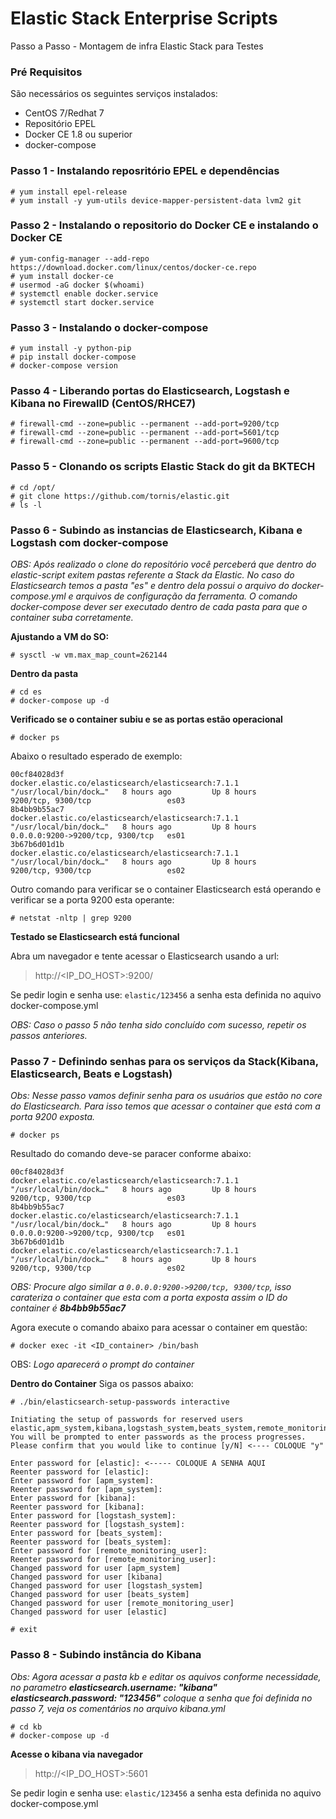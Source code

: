 # Elastic Stack Enterprise Scripts 

Passo a Passo - Montagem de infra Elastic Stack para Testes 

### Pré Requisitos 
São necessários os seguintes serviços instalados:
- CentOS 7/Redhat 7
- Repositório EPEL 
- Docker CE 1.8 ou superior
- docker-compose


### Passo 1 - Instalando reposritório EPEL e dependências 
```
# yum install epel-release
# yum install -y yum-utils device-mapper-persistent-data lvm2 git 
```
### Passo 2 - Instalando o repositorio do Docker CE e instalando o Docker CE
``` 
# yum-config-manager --add-repo https://download.docker.com/linux/centos/docker-ce.repo
# yum install docker-ce
# usermod -aG docker $(whoami)
# systemctl enable docker.service
# systemctl start docker.service
```
### Passo 3 - Instalando o docker-compose
```
# yum install -y python-pip
# pip install docker-compose
# docker-compose version
```

### Passo 4 - Liberando portas do Elasticsearch, Logstash e Kibana no FirewallD (CentOS/RHCE7)
```
# firewall-cmd --zone=public --permanent --add-port=9200/tcp
# firewall-cmd --zone=public --permanent --add-port=5601/tcp
# firewall-cmd --zone=public --permanent --add-port=9600/tcp
```

### Passo 5 - Clonando os scripts Elastic Stack do git da BKTECH
```
# cd /opt/ 
# git clone https://github.com/tornis/elastic.git 
# ls -l 
```

### Passo 6 - Subindo as instancias de Elasticsearch, Kibana e Logstash com docker-compose

_OBS: Após realizado o clone do repositório você perceberá que dentro do elastic-script exitem pastas referente a Stack da Elastic. No caso do Elasticsearch temos a pasta "es" e dentro dela possui o arquivo do docker-compose.yml e arquivos de configuração da ferramenta. O comando docker-compose dever ser executado dentro de cada pasta para que o container suba corretamente._


__Ajustando a VM do SO:__
```
# sysctl -w vm.max_map_count=262144
```
__Dentro da pasta__ 
```
# cd es
# docker-compose up -d
```

__Verificado se o container subiu e se as portas estão operacional__
```
# docker ps
```
Abaixo o resultado esperado de exemplo:
```
00cf84028d3f        docker.elastic.co/elasticsearch/elasticsearch:7.1.1   "/usr/local/bin/dock…"   8 hours ago         Up 8 hours          9200/tcp, 9300/tcp                 es03
8b4bb9b55ac7        docker.elastic.co/elasticsearch/elasticsearch:7.1.1   "/usr/local/bin/dock…"   8 hours ago         Up 8 hours          0.0.0.0:9200->9200/tcp, 9300/tcp   es01
3b67b6d01d1b        docker.elastic.co/elasticsearch/elasticsearch:7.1.1   "/usr/local/bin/dock…"   8 hours ago         Up 8 hours          9200/tcp, 9300/tcp   	          es02
```
Outro comando para verificar se o container Elasticsearch está operando e verificar se a porta 9200 esta operante: 
```
# netstat -nltp | grep 9200
```
__Testado se Elasticsearch está funcional__

Abra um navegador e tente acessar o Elasticsearch usando a url: 
> http://<IP_DO_HOST>:9200/ 

Se pedir login e senha use: ``` elastic/123456 ``` a senha esta definida no aquivo docker-compose.yml

_OBS: Caso o passo 5 não tenha sido concluído com sucesso, repetir os passos anteriores._

### Passo 7 - Definindo senhas para os serviços da Stack(Kibana, Elasticsearch, Beats e Logstash)

_Obs: Nesse passo vamos definir senha para os usuários que estão no core do Elasticsearch. Para isso temos que acessar o container que está com a porta 9200 exposta._ 
```
# docker ps 
``` 
Resultado do comando deve-se paracer conforme abaixo:
``` 
00cf84028d3f        docker.elastic.co/elasticsearch/elasticsearch:7.1.1   "/usr/local/bin/dock…"   8 hours ago         Up 8 hours          9200/tcp, 9300/tcp                 es03
8b4bb9b55ac7        docker.elastic.co/elasticsearch/elasticsearch:7.1.1   "/usr/local/bin/dock…"   8 hours ago         Up 8 hours          0.0.0.0:9200->9200/tcp, 9300/tcp   es01
3b67b6d01d1b        docker.elastic.co/elasticsearch/elasticsearch:7.1.1   "/usr/local/bin/dock…"   8 hours ago         Up 8 hours          9200/tcp, 9300/tcp   	          es02
``` 
_OBS: Procure algo similar a ``` 0.0.0.0:9200->9200/tcp, 9300/tcp ```, isso carateriza o container que esta com a porta exposta assim o ID do container é __8b4bb9b55ac7___

Agora execute o comando abaixo para acessar o container em questão: 
``` 
# docker exec -it <ID_container> /bin/bash 
```

OBS: _Logo aparecerá o prompt do container_

__Dentro do Container__
Siga os passos abaixo: 
```
# ./bin/elasticsearch-setup-passwords interactive 

Initiating the setup of passwords for reserved users elastic,apm_system,kibana,logstash_system,beats_system,remote_monitoring_user.
You will be prompted to enter passwords as the process progresses.
Please confirm that you would like to continue [y/N] <---- COLOQUE "y"

Enter password for [elastic]: <----- COLOQUE A SENHA AQUI 
Reenter password for [elastic]: 
Enter password for [apm_system]: 
Reenter password for [apm_system]: 
Enter password for [kibana]: 
Reenter password for [kibana]: 
Enter password for [logstash_system]: 
Reenter password for [logstash_system]: 
Enter password for [beats_system]: 
Reenter password for [beats_system]: 
Enter password for [remote_monitoring_user]: 
Reenter password for [remote_monitoring_user]: 
Changed password for user [apm_system]
Changed password for user [kibana]
Changed password for user [logstash_system]
Changed password for user [beats_system]
Changed password for user [remote_monitoring_user]
Changed password for user [elastic]

# exit
```

### Passo 8 - Subindo instância do Kibana
_Obs: Agora acessar a pasta kb e editar os aquivos conforme necessidade, no parametro __elasticsearch.username: "kibana"
elasticsearch.password: "123456"__ coloque a senha que foi definida no passo 7, veja os comentários no arquivo kibana.yml_

```
# cd kb
# docker-compose up -d 
```

__Acesse o kibana via navegador__
> http://<IP_DO_HOST>:5601
 
Se pedir login e senha use: ``` elastic/123456 ``` a senha esta definida no aquivo docker-compose.yml
